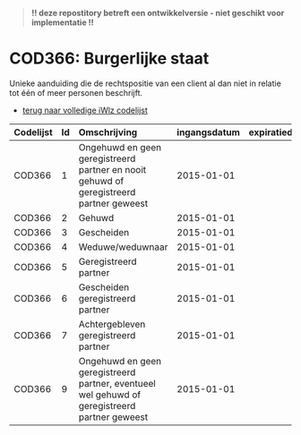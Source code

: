 > **!! deze repostitory betreft een ontwikkelversie - niet geschikt voor implementatie !!**
# COD366: Burgerlijke staat	
Unieke aanduiding die de rechtspositie van een client al dan niet in relatie tot één of meer personen beschrijft.

* [terug naar volledige iWlz codelijst](../../iWlz-codelijsten.md)

|Codelijst|Id|Omschrijving|ingangsdatum|expiratiedatum|mutatiedatum|mutatie|
|:--|:--|:--|:--|:--|:--|:--|
|	COD366	|	1	|	Ongehuwd en geen geregistreerd partner en nooit gehuwd of geregistreerd partner geweest	|	2015-01-01	|		|		|		|
|	COD366	|	2	|	Gehuwd	|	2015-01-01	|		|		|		|
|	COD366	|	3	|	Gescheiden	|	2015-01-01	|		|		|		|
|	COD366	|	4	|	Weduwe/weduwnaar	|	2015-01-01	|		|		|		|
|	COD366	|	5	|	Geregistreerd partner	|	2015-01-01	|		|		|		|
|	COD366	|	6	|	Gescheiden geregistreerd partner	|	2015-01-01	|		|		|		|
|	COD366	|	7	|	Achtergebleven geregistreerd partner	|	2015-01-01	|		|		|		|
|	COD366	|	9	|	Ongehuwd en geen geregistreerd partner, eventueel wel gehuwd of geregistreerd partner geweest	|	2015-01-01	|		|		|		|

